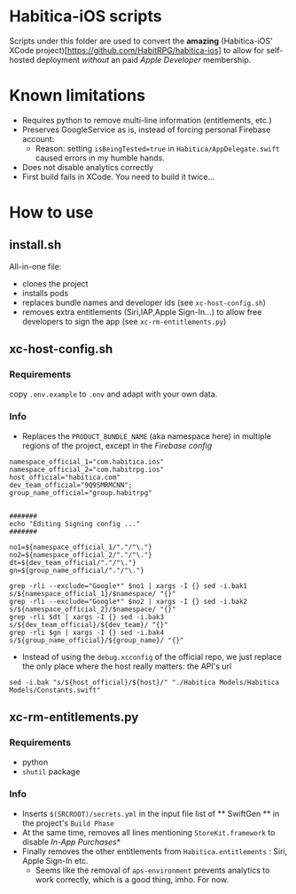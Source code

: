 
# Habitica-iOS scripts

Scripts under this folder are used to convert the **amazing** (Habitica-iOS' XCode project)[https://github.com/HabitRPG/habitica-ios] to allow for
self-hosted deployment *without* an paid *Apple Developer* membership.

# Known limitations

- Requires python to remove multi-line information (entitlements, etc.)
- Preserves GoogleService as is, instead of forcing personal Firebase account:
  - Reason: setting `isBeingTested=true` in `Habitica/AppDelegate.swift` caused errors in my humble hands.
- Does not disable analytics correctly
- First build fails in XCode. You need to build it twice...

# How to use

## install.sh

All-in-one file:
- clones the project
- installs pods
- replaces bundle names and developer ids (see `xc-host-config.sh`)
- removes extra entitlements (Siri,IAP,Apple Sign-In...) to allow free developers to sign the app (see `xc-rm-entitlements.py`)

## xc-host-config.sh

### Requirements

copy `.env.example` to `.env` and adapt with your own data.

### Info

- Replaces the `PRODUCT_BUNDLE_NAME` (aka namespace here) in multiple regions of the project, except in the *Firebase config*
```
namespace_official_1="com.habitica.ios"
namespace_official_2="com.habitrpg.ios"
host_official="habitica.com"
dev_team_official="9Q9SMRMCNN";
group_name_official="group.habitrpg"


#######
echo "Editing Signing config ..."
#######

no1=${namespace_official_1/"."/"\."}
no2=${namespace_official_2/"."/"\."}
dt=${dev_team_official/"."/"\."}
gn=${group_name_official/"."/"\."}

grep -rli --exclude="Google*" $no1 | xargs -I {} sed -i.bak1 s/${namespace_official_1}/$namespace/ "{}"
grep -rli --exclude="Google*" $no2 | xargs -I {} sed -i.bak2 s/${namespace_official_2}/$namespace/ "{}"
grep -rli $dt | xargs -I {} sed -i.bak3 s/${dev_team_official}/${dev_team}/ "{}"
grep -rli $gn | xargs -I {} sed -i.bak4 s/${group_name_official}/${group_name}/ "{}"
```

- Instead of using the `debug.xcconfig` of the official repo, we just replace the only place where the host really matters: the API's url

```
sed -i.bak "s/${host_official}/${host}/" "./Habitica Models/Habitica Models/Constants.swift"
```

## xc-rm-entitlements.py

### Requirements

- python
- `shutil` package

### Info

- Inserts `$(SRCROOT)/secrets.yml` in the input file list of ** SwiftGen ** in the project's `Build Phase` 
- At the same time, removes all lines mentioning  `StoreKit.framework` to disable *In-App Purchases**
- Finally removes the other entitlements from `Habitica.entitlements` : Siri, Apple Sign-In etc.
    - Seems like the removal of `aps-environment` prevents analytics to work correctly, which is a good thing, imho. For now.

